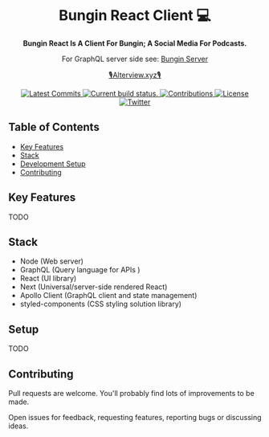 <h1 align="center">
  Bungin React Client 💻
</h1>
<p align="center">
  <strong>
     Bungin React Is A Client For Bungin; A Social Media For Podcasts. 
  </strong>
<p align="center">
  For GraphQL server side see: <a href="https://github.com/alterviewxyz/bungin-server">Bungin Server</a>
</p>
<p align="center">
  <a href="https://alterview.xyz">
    🎙Alterview.xyz🎙
  </a>
</p>

<p align="center">
  <a href="https://github.com/alterviewxyz/bungin-react">
    <img src="https://img.shields.io/github/last-commit/alterviewxyz/bungin-react.svg" alt="Latest Commits" />
  </a>
  <a href="https://travis-ci.com/alterviewxyz/bungin-react">
    <img src="https://api.travis-ci.com/alterviewxyz/bungin-react.svg?branch=master" alt="Current build status." />
  </a>
  <a href="https://github.com/alterviewxyz/bungin-react/#contributing">
    <img src="https://img.shields.io/badge/contributions-welcome-brightgreen.svg" alt="Contributions" />
  </a>
  <a href="https://github.com/alterviewxyz/bungin-react/blob/develop/LICENSE">
    <img src="https://img.shields.io/github/license/alterviewxyz/bungin-react.svg" alt="License" />
  </a>
  <a href="https://twitter.com/alterviewxyz">
    <img src="https://img.shields.io/twitter/follow/alterviewxyz.svg?label=Follow&style=social?style=plastic" alt="Twitter" />
  </a>
</p>


## Table of Contents
* [Key Features](#key-features)
* [Stack](#stack)
* [Development Setup](#setup)
* [Contributing](#contributing)

## Key Features
TODO

## Stack
* Node (Web server)
* GraphQL (Query language for APIs )
* React (UI library)
* Next (Universal/server-side rendered React)
* Apollo Client (GraphQL client and state management)
* styled-components (CSS styling solution library)

## Setup
TODO

## Contributing
Pull requests are welcome. You'll probably find lots of improvements to be made.

Open issues for feedback, requesting features, reporting bugs or discussing ideas.

